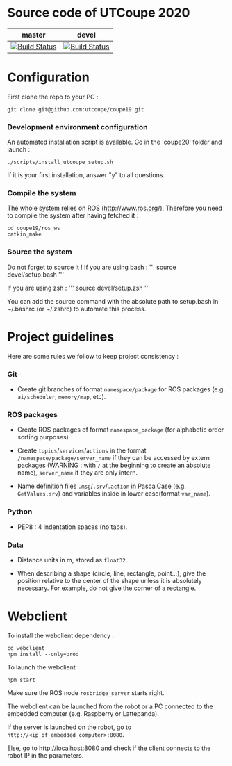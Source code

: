 Source code of UTCoupe 2020
=======
|master|devel|
|------|-----|
| [![Build Status](https://travis-ci.org/utcoupe/coupe19.svg?branch=master)](https://travis-ci.org/utcoupe/coupe19) | [![Build Status](https://travis-ci.org/utcoupe/coupe19.svg?branch=devel)](https://travis-ci.org/utcoupe/coupe19) |

# Configuration

First clone the repo to your PC :
```
git clone git@github.com:utcoupe/coupe19.git
```

### Development environment configuration

An automated installation script is available. Go in the 'coupe20' folder and launch :
```
./scripts/install_utcoupe_setup.sh
```

If it is your first installation, answer "y" to all questions.

### Compile the system

The whole system relies on ROS (http://www.ros.org/). Therefore you need to compile the system after having fetched it :
```
cd coupe19/ros_ws
catkin_make
```

### Source the system

Do not forget to source it !
If you are using bash : 
'''
source devel/setup.bash
'''

If you are using zsh : 
'''
source devel/setup.zsh
'''

You can add the source command with the absolute path to setup.bash in ~/.bashrc (or ~/.zshrc) to automate this process.

# Project guidelines

Here are some rules we follow to keep project consistency :

### Git

- Create git branches of format `namespace/package` for ROS packages (e.g. `ai/scheduler`, `memory/map`, etc).

### ROS packages

- Create ROS packages of format `namespace_package` (for alphabetic order sorting purposes)

- Create `topics`/`services`/`actions` in the format `/namespace/package/server_name` if they can be accessed by extern packages (WARNING : with `/` at the beginning to create an absolute name), `server_name` if they are only intern.

- Name definition files `.msg`/`.srv`/`.action` in PascalCase (e.g. `GetValues.srv`) and variables inside in lower case(format `var_name`).

### Python

- PEP8 : 4 indentation spaces (no tabs).

### Data

- Distance units in m, stored as `float32`.

- When describing a shape (circle, line, rectangle, point...), give the position relative to the center of the shape unless it is absolutely necessary.  For example, do not give the corner of a rectangle.

# Webclient

To install the webclient dependency :
```
cd webclient
npm install --only=prod
```

To launch the webclient :
```
npm start
```

Make sure the ROS node `rosbridge_server` starts right.

The webclient can be launched from the robot or a PC connected to the embedded computer (e.g. Raspberry or Lattepanda).

If the server is launched on the robot, go to `http://<ip_of_embedded_computer>:8080`.

Else, go to [http://localhost:8080](http://localhost:8080) and check if the client connects to the robot IP in the parameters.